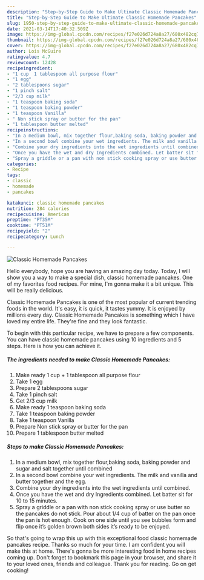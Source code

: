 ```yaml
---
description: "Step-by-Step Guide to Make Ultimate Classic Homemade Pancakes"
title: "Step-by-Step Guide to Make Ultimate Classic Homemade Pancakes"
slug: 1950-step-by-step-guide-to-make-ultimate-classic-homemade-pancakes
date: 2021-03-14T17:40:32.509Z
image: https://img-global.cpcdn.com/recipes/f27e026d724a8a27/680x482cq70/classic-homemade-pancakes-recipe-main-photo.jpg
thumbnail: https://img-global.cpcdn.com/recipes/f27e026d724a8a27/680x482cq70/classic-homemade-pancakes-recipe-main-photo.jpg
cover: https://img-global.cpcdn.com/recipes/f27e026d724a8a27/680x482cq70/classic-homemade-pancakes-recipe-main-photo.jpg
author: Lois McGuire
ratingvalue: 4.7
reviewcount: 12428
recipeingredient:
- "1 cup  1 tablespoon all purpose flour"
- "1 egg"
- "2 tablespoons sugar"
- "1 pinch salt"
- "2/3 cup milk"
- "1 teaspoon baking soda"
- "1 teaspoon baking powder"
- "1 teaspoon Vanilla"
- " Non stick spray or butter for the pan"
- "1 tablespoon butter melted"
recipeinstructions:
- "In a medium bowl, mix together flour,baking soda, baking powder and sugar and salt together until combined"
- "In a second bowl combine your wet ingredients. The milk and vanilla and butter together and the egg."
- "Combine your dry ingredients into the wet ingredients until combined."
- "Once you have the wet and dry Ingredients combined. Let batter sit for 10 to 15 minutes."
- "Spray a griddle or a pan with non stick cooking spray or use butter so the pancakes do not stick. Pour about 1/4 cup of batter on the pan once the pan is hot enough. Cook on one side until you see bubbles form and flip once it’s golden brown both sides it’s ready to be enjoyed."
categories:
- Recipe
tags:
- classic
- homemade
- pancakes

katakunci: classic homemade pancakes 
nutrition: 284 calories
recipecuisine: American
preptime: "PT35M"
cooktime: "PT51M"
recipeyield: "2"
recipecategory: Lunch

---
```



![Classic Homemade Pancakes](https://img-global.cpcdn.com/recipes/f27e026d724a8a27/680x482cq70/classic-homemade-pancakes-recipe-main-photo.jpg)

Hello everybody, hope you are having an amazing day today. Today, I will show you a way to make a special dish, classic homemade pancakes. One of my favorites food recipes. For mine, I'm gonna make it a bit unique. This will be really delicious.

Classic Homemade Pancakes is one of the most popular of current trending foods in the world. It's easy, it is quick, it tastes yummy. It is enjoyed by millions every day. Classic Homemade Pancakes is something which I have loved my entire life. They're fine and they look fantastic.




To begin with this particular recipe, we have to prepare a few components. You can have classic homemade pancakes using 10 ingredients and 5 steps. Here is how you can achieve it.

<!--inarticleads1-->

##### The ingredients needed to make Classic Homemade Pancakes:

1. Make ready 1 cup + 1 tablespoon all purpose flour
1. Take 1 egg
1. Prepare 2 tablespoons sugar
1. Take 1 pinch salt
1. Get 2/3 cup milk
1. Make ready 1 teaspoon baking soda
1. Take 1 teaspoon baking powder
1. Take 1 teaspoon Vanilla
1. Prepare  Non stick spray or butter for the pan
1. Prepare 1 tablespoon butter melted




<!--inarticleads2-->

##### Steps to make Classic Homemade Pancakes:

1. In a medium bowl, mix together flour,baking soda, baking powder and sugar and salt together until combined
1. In a second bowl combine your wet ingredients. The milk and vanilla and butter together and the egg.
1. Combine your dry ingredients into the wet ingredients until combined.
1. Once you have the wet and dry Ingredients combined. Let batter sit for 10 to 15 minutes.
1. Spray a griddle or a pan with non stick cooking spray or use butter so the pancakes do not stick. Pour about 1/4 cup of batter on the pan once the pan is hot enough. Cook on one side until you see bubbles form and flip once it’s golden brown both sides it’s ready to be enjoyed.




So that's going to wrap this up with this exceptional food classic homemade pancakes recipe. Thanks so much for your time. I am confident you will make this at home. There's gonna be more interesting food in home recipes coming up. Don't forget to bookmark this page in your browser, and share it to your loved ones, friends and colleague. Thank you for reading. Go on get cooking!
